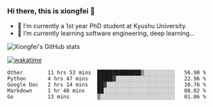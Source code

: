 ### Hi there, this is xiongfei 👋


- 🔭 I’m currently a 1st year PhD student at Kyushu University.
- 🌱 I’m currently learning software engineering, deep learning...

<!--
**Toma62299781/Toma62299781** is a ✨ _special_ ✨ repository because its `README.md` (this file) appears on your GitHub profile.
Here are some ideas to get you started:
-->

![Xiongfei's GitHub stats](https://github-readme-stats.vercel.app/api?username=Toma62299781)


[![wakatime](https://wakatime.com/badge/user/9e8d5516-d162-43e7-9563-87295d455a71.svg)](https://wakatime.com/@9e8d5516-d162-43e7-9563-87295d455a71)

<!--START_SECTION:waka-->
```text
Other        11 hrs 53 mins  ██████████████▒░░░░░░░░░░   56.90 % 
Python       4 hrs 47 mins   █████▓░░░░░░░░░░░░░░░░░░░   22.96 % 
Google Doc   2 hrs 14 mins   ██▓░░░░░░░░░░░░░░░░░░░░░░   10.76 % 
Markdown     1 hr 40 mins    ██░░░░░░░░░░░░░░░░░░░░░░░   08.02 % 
Go           13 mins         ▒░░░░░░░░░░░░░░░░░░░░░░░░   01.06 % 
```
<!--END_SECTION:waka-->

